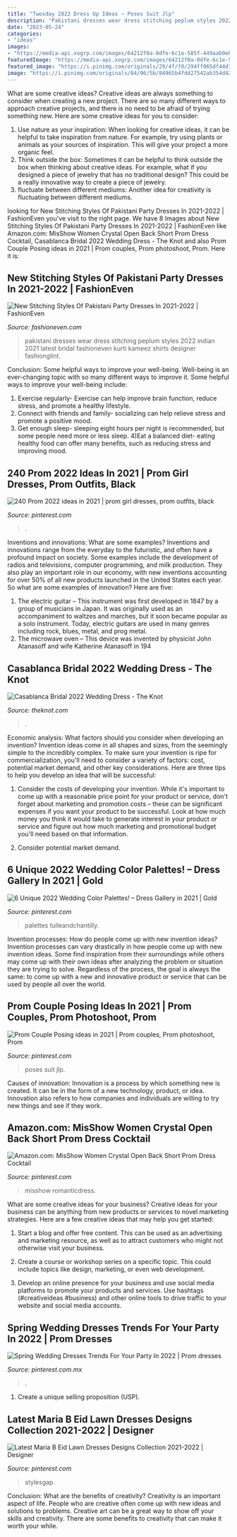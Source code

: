 ```yaml
---
title: "Twosday 2022 Dress Up Ideas ~ Poses Suit Jlp"
description: "Pakistani dresses wear dress stitching peplum styles 2022 indian 2021 latest bridal fashioneven kurti kameez shirts designer fashionglint"
date: "2023-05-24"
categories:
- "ideas"
images:
- "https://media-api.xogrp.com/images/64212f0a-0dfe-6c1e-585f-449aab9eb41b"
featuredImage: "https://media-api.xogrp.com/images/64212f0a-0dfe-6c1e-585f-449aab9eb41b"
featured_image: "https://i.pinimg.com/originals/29/4f/f0/294ff065df44d145eb54253652ad82b5.jpg"
image: "https://i.pinimg.com/originals/84/96/5b/84965b4fdd27542ab354d429167d0b76.png"
---
```



What are some creative ideas?
Creative ideas are always something to consider when creating a new project. There are so many different ways to approach creative projects, and there is no need to be afraid of trying something new. Here are some creative ideas for you to consider: 
1. Use nature as your inspiration: When looking for creative ideas, it can be helpful to take inspiration from nature. For example, try using plants or animals as your sources of inspiration. This will give your project a more organic feel. 
2. Think outside the box: Sometimes it can be helpful to think outside the box when thinking about creative ideas. For example, what if you designed a piece of jewelry that has no traditional design? This could be a really innovative way to create a piece of jewelry. 
3. fluctuate between different mediums: Another idea for creativity is fluctuating between different mediums.

	

		
looking for New Stitching Styles Of Pakistani Party Dresses In 2021-2022 | FashionEven you've visit to the right page. We have 8 Images about New Stitching Styles Of Pakistani Party Dresses In 2021-2022 | FashionEven like Amazon.com: MisShow Women Crystal Open Back Short Prom Dress Cocktail, Casablanca Bridal 2022 Wedding Dress - The Knot and also Prom Couple Posing ideas in 2021 | Prom couples, Prom photoshoot, Prom. Here it is:
		
    
## New Stitching Styles Of Pakistani Party Dresses In 2021-2022 | FashionEven

<img loading=lazy src="http://www.fashioneven.com/wp-content/uploads/2018/09/Pakistani-party-wear-stitching-styles-23.jpg" onerror="this.onerror=null;this.src='https://tse3.mm.bing.net/th?id=OIP.LDNWwObGNXUbY4H4iGcTiAHaLH&amp;pid=15.1';" alt="New Stitching Styles Of Pakistani Party Dresses In 2021-2022 | FashionEven">

_Source: fashioneven.com_

>pakistani dresses wear dress stitching peplum styles 2022 indian 2021 latest bridal fashioneven kurti kameez shirts designer fashionglint. 

	

Conclusion: Some helpful ways to improve your well-being.
Well-being is an ever-changing topic with so many different ways to improve it. Some helpful ways to improve your well-being include: 
1) Exercise regularly- Exercise can help improve brain function, reduce stress, and promote a healthy lifestyle. 
2) Connect with friends and family- socializing can help relieve stress and promote a positive mood. 
3) Get enough sleep- sleeping eight hours per night is recommended, but some people need more or less sleep. 
4)Eat a balanced diet- eating healthy food can offer many benefits, such as reducing stress and improving mood.

    
## 240 Prom 2022 Ideas In 2021 | Prom Girl Dresses, Prom Outfits, Black

<img loading=lazy src="https://i.pinimg.com/474x/1e/ff/13/1eff13674c6ccbb77c652a2f7b3c0c2d.jpg" onerror="this.onerror=null;this.src='https://tse4.mm.bing.net/th?id=OIP.C_TmU1GhFDhCrN-2CsoFCwAAAA&amp;pid=15.1';" alt="240 Prom 2022 ideas in 2021 | prom girl dresses, prom outfits, black">

_Source: pinterest.com_

>. 

	

Inventions and innovations: What are some examples?
Inventions and innovations range from the everyday to the futuristic, and often have a profound impact on society. Some examples include the development of radios and televisions, computer programming, and milk production. They also play an important role in our economy, with new inventions accounting for over 50% of all new products launched in the United States each year. So what are some examples of innovation? Here are five: 
1) The electric guitar – This instrument was first developed in 1847 by a group of musicians in Japan. It was originally used as an accompaniment to waltzes and marches, but it soon became popular as a solo instrument. Today, electric guitars are used in many genres including rock, blues, metal, and prog metal. 
2) The microwave oven – This device was invented by physicist John Atanasoff and wife Katherine Atanasoff in 194
    
## Casablanca Bridal 2022 Wedding Dress - The Knot

<img loading=lazy src="https://media-api.xogrp.com/images/64212f0a-0dfe-6c1e-585f-449aab9eb41b" onerror="this.onerror=null;this.src='https://tse3.mm.bing.net/th?id=OIP.UYB7ng0lzTI_1Jcr5s4LkAHaKn&amp;pid=15.1';" alt="Casablanca Bridal 2022 Wedding Dress - The Knot">

_Source: theknot.com_

>. 

	

Economic analysis: What factors should you consider when developing an invention?
Invention ideas come in all shapes and sizes, from the seemingly simple to the incredibly complex. To make sure your invention is ripe for commercialization, you'll need to consider a variety of factors: cost, potential market demand, and other key considerations. Here are three tips to help you develop an idea that will be successful: 
1. Consider the costs of developing your invention. While it's important to come up with a reasonable price point for your product or service, don't forget about marketing and promotion costs – these can be significant expenses if you want your product to be successful. Look at how much money you think it would take to generate interest in your product or service and figure out how much marketing and promotional budget you'll need based on that information.

2. Consider potential market demand.

    
## 6 Unique 2022 Wedding Color Palettes! – Dress Gallery In 2021 | Gold

<img loading=lazy src="https://i.pinimg.com/originals/84/96/5b/84965b4fdd27542ab354d429167d0b76.png" onerror="this.onerror=null;this.src='https://tse1.mm.bing.net/th?id=OIP.9EPgEZv95AjzrxpkvdX9WgHaP3&amp;pid=15.1';" alt="6 Unique 2022 Wedding Color Palettes! – Dress Gallery in 2021 | Gold">

_Source: pinterest.com_

>palettes tulleandchantilly. 

	

Invention processes: How do people come up with new invention ideas?
Invention processes can vary drastically in how people come up with new invention ideas. Some find inspiration from their surroundings while others may come up with their own ideas after analyzing the problem or situation they are trying to solve. Regardless of the process, the goal is always the same: to come up with a new and innovative product or service that can be used by people all over the world.

    
## Prom Couple Posing Ideas In 2021 | Prom Couples, Prom Photoshoot, Prom

<img loading=lazy src="https://i.pinimg.com/736x/a1/ed/a8/a1eda828a9e78bef56ddabf48145c16a.jpg" onerror="this.onerror=null;this.src='https://tse4.mm.bing.net/th?id=OIP.pTaNIjAF1sB62grbonYGlAHaLG&amp;pid=15.1';" alt="Prom Couple Posing ideas in 2021 | Prom couples, Prom photoshoot, Prom">

_Source: pinterest.com_

>poses suit jlp. 

	

Causes of innovation:
Innovation is a process by which something new is created. It can be in the form of a new technology, product, or idea. Innovation also refers to how companies and individuals are willing to try new things and see if they work.

    
## Amazon.com: MisShow Women Crystal Open Back Short Prom Dress Cocktail

<img loading=lazy src="https://i.pinimg.com/736x/1e/43/55/1e43550699aa46afcc499dc023124be8.jpg" onerror="this.onerror=null;this.src='https://tse2.mm.bing.net/th?id=OIP.5NofIDDFmKEGT25rwKFR9AHaLD&amp;pid=15.1';" alt="Amazon.com: MisShow Women Crystal Open Back Short Prom Dress Cocktail">

_Source: pinterest.com_

>misshow romanticdress. 

	

What are some creative ideas for your business?
Creative ideas for your business can be anything from new products or services to novel marketing strategies. Here are a few creative ideas that may help you get started:
1. Start a blog and offer free content. This can be used as an advertising and marketing resource, as well as to attract customers who might not otherwise visit your business.

2. Create a course or workshop series on a specific topic. This could include topics like design, marketing, or even web development.

3. Develop an online presence for your business and use social media platforms to promote your products and services. Use hashtags (#creativeideas #business) and other online tools to drive traffic to your website and social media accounts.


    
## Spring Wedding Dresses Trends For Your Party In 2022 | Prom Dresses

<img loading=lazy src="https://i.pinimg.com/originals/29/4f/f0/294ff065df44d145eb54253652ad82b5.jpg" onerror="this.onerror=null;this.src='https://tse1.mm.bing.net/th?id=OIP.c1zhV3WqcXlHcUxs24XsjAHaO0&amp;pid=15.1';" alt="Spring Wedding Dresses Trends For Your Party In 2022 | Prom dresses">

_Source: pinterest.com.mx_

>. 

	

1. Create a unique selling proposition (USP).

    
## Latest Maria B Eid Lawn Dresses Designs Collection 2021-2022 | Designer

<img loading=lazy src="https://i.pinimg.com/736x/24/b5/be/24b5be5ccf45989fc5199e107f96c618.jpg" onerror="this.onerror=null;this.src='https://tse2.mm.bing.net/th?id=OIP.uaygPXMlXf4kt2XYA5REkwHaLG&amp;pid=15.1';" alt="Latest Maria B Eid Lawn Dresses Designs Collection 2021-2022 | Designer">

_Source: pinterest.com_

>stylesgap. 

	

Conclusion: What are the benefits of creativity?
Creativity is an important aspect of life. People who are creative often come up with new ideas and solutions to problems. Creative art can be a great way to show off your skills and creativity. There are some benefits to creativity that can make it worth your while.

